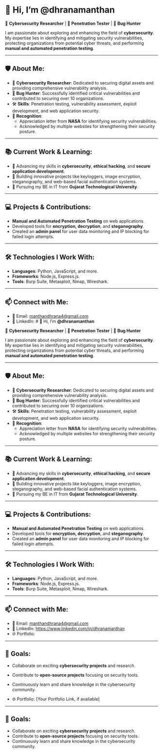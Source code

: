# 👋 Hi, I’m **@dhranamanthan**

🔐 **Cybersecurity Researcher** | 🔎 **Penetration Tester** | 🐞 **Bug Hunter**

I am passionate about exploring and enhancing the field of **cybersecurity**. My expertise lies in identifying and mitigating security vulnerabilities, protecting organizations from potential cyber threats, and performing **manual and automated penetration testing**.

---

## 🛡️ About Me:
- 🌟 **Cybersecurity Researcher**: Dedicated to securing digital assets and providing comprehensive vulnerability analysis.
- 🐞 **Bug Hunter**: Successfully identified critical vulnerabilities and contributed to securing over 10 organizations.
- 🛠️ **Skills**: Penetration testing, vulnerability assessment, exploit development, and web application security.
- 🏅 **Recognition**:
  - Appreciation letter from **NASA** for identifying security vulnerabilities.
  - Acknowledged by multiple websites for strengthening their security posture.

---

## 📚 Current Work & Learning:
- 🌱 Advancing my skills in **cybersecurity**, **ethical hacking**, and **secure application development**.
- 🚀 Building innovative projects like keyloggers, image encryption, steganography, and web-based facial authentication systems.
- 📖 Pursuing my BE in IT from **Gujarat Technological University**.

---

## 💻 Projects & Contributions:
- **Manual and Automated Penetration Testing** on web applications.
- Developed tools for **encryption, decryption**, and **steganography**.
- Created an **admin panel** for user data monitoring and IP blocking for failed login attempts.

---

## 🛠️ Technologies I Work With:
- **Languages**: Python, JavaScript, and more.
- **Frameworks**: Node.js, Express.js.
- **Tools**: Burp Suite, Metasploit, Nmap, Wireshark.

---

## 📫 Connect with Me:
- 💌 Email: [manthandhrana4@gmail.com](mailto:manthandhrana4@gmail.com)
- 🔗 LinkedIn: # 👋 Hi, I’m **@dhranamanthan**

🔐 **Cybersecurity Researcher** | 🔎 **Penetration Tester** | 🐞 **Bug Hunter**

I am passionate about exploring and enhancing the field of **cybersecurity**. My expertise lies in identifying and mitigating security vulnerabilities, protecting organizations from potential cyber threats, and performing **manual and automated penetration testing**.

---

## 🛡️ About Me:
- 🌟 **Cybersecurity Researcher**: Dedicated to securing digital assets and providing comprehensive vulnerability analysis.
- 🐞 **Bug Hunter**: Successfully identified critical vulnerabilities and contributed to securing over 10 organizations.
- 🛠️ **Skills**: Penetration testing, vulnerability assessment, exploit development, and web application security.
- 🏅 **Recognition**:
  - Appreciation letter from **NASA** for identifying security vulnerabilities.
  - Acknowledged by multiple websites for strengthening their security posture.

---

## 📚 Current Work & Learning:
- 🌱 Advancing my skills in **cybersecurity**, **ethical hacking**, and **secure application development**.
- 🚀 Building innovative projects like keyloggers, image encryption, steganography, and web-based facial authentication systems.
- 📖 Pursuing my BE in IT from **Gujarat Technological University**.

---

## 💻 Projects & Contributions:
- **Manual and Automated Penetration Testing** on web applications.
- Developed tools for **encryption, decryption**, and **steganography**.
- Created an **admin panel** for user data monitoring and IP blocking for failed login attempts.

---

## 🛠️ Technologies I Work With:
- **Languages**: Python, JavaScript, and more.
- **Frameworks**: Node.js, Express.js.
- **Tools**: Burp Suite, Metasploit, Nmap, Wireshark.

---

## 📫 Connect with Me:
- 💌 Email: [manthandhrana4@gmail.com](mailto:manthandhrana4@gmail.com)
- 🔗 LinkedIn: https://www.linkedin.com/in/dhranamanthan
- 🌐 Portfolio: 

---

## 🌟 Goals:
- Collaborate on exciting **cybersecurity projects** and research.
- Contribute to **open-source projects** focusing on security tools.
- Continuously learn and share knowledge in the cybersecurity community.

- 🌐 Portfolio: [Your Portfolio Link, if available]

---

## 🌟 Goals:
- Collaborate on exciting **cybersecurity projects** and research.
- Contribute to **open-source projects** focusing on security tools.
- Continuously learn and share knowledge in the cybersecurity community.
